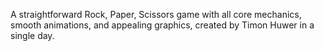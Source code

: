 A straightforward Rock, Paper, Scissors game with all core mechanics, smooth animations, and appealing graphics, created by Timon Huwer in a single day.
